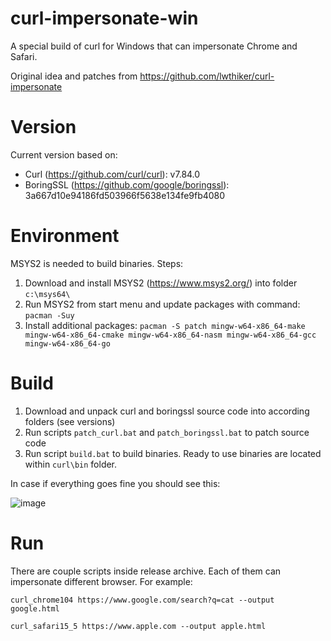 # curl-impersonate-win

A special build of curl for Windows that can impersonate Chrome and Safari.

Original idea and patches from https://github.com/lwthiker/curl-impersonate

# Version
Current version based on:
* Curl (https://github.com/curl/curl): v7.84.0
* BoringSSL (https://github.com/google/boringssl): 3a667d10e94186fd503966f5638e134fe9fb4080

# Environment
MSYS2 is needed to build binaries. Steps:
1. Download and install MSYS2 (https://www.msys2.org/) into folder `c:\msys64\`
2. Run MSYS2 from start menu and update packages with command: `pacman -Suy`
3. Install additional packages: `pacman -S patch mingw-w64-x86_64-make mingw-w64-x86_64-cmake mingw-w64-x86_64-nasm mingw-w64-x86_64-gcc mingw-w64-x86_64-go`

# Build
1. Download and unpack curl and boringssl source code into according folders (see versions)
2. Run scripts `patch_curl.bat` and `patch_boringssl.bat` to patch source code
3. Run script `build.bat` to build binaries. Ready to use binaries are located within `curl\bin` folder.

In case if everything goes fine you should see this:

![image](https://user-images.githubusercontent.com/13541699/188266250-4d719755-2f9b-43c7-96e0-32bb54fbd132.png)

# Run
There are couple scripts inside release archive. Each of them can impersonate different browser. For example:

`curl_chrome104 https://www.google.com/search?q=cat --output google.html`

`curl_safari15_5 https://www.apple.com --output apple.html`
